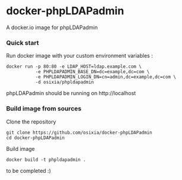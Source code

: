# docker-phpLDAPadmin

A docker.io image for phpLDAPadmin

### Quick start
Run docker image with your custom environment variables :

    docker run -p 80:80 -e LDAP_HOST=ldap.example.com \
               -e PHPLDAPADMIN_BASE_DN=dc=example,dc=com \
               -e PHPLDAPADMIN_LOGIN_DN=cn=admin,dc=example,dc=com \
               -d osixia/phpldapadmin

phpLDAPadmin should be running on http://localhost

### Build image from sources

Clone the repository 

    git clone https://github.com/osixia/docker-phpLDAPadmin
    cd docker-phpLDAPadmin

Build image

    docker build -t phpldapadmin .

to be completed :)
